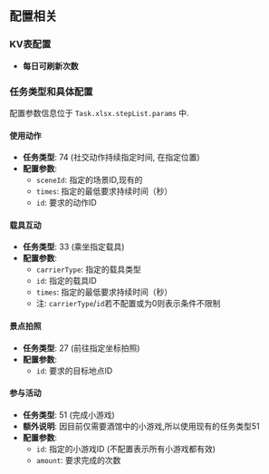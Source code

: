 ## 配置相关

### KV表配置
- **每日可刷新次数**

### 任务类型和具体配置

配置参数信息位于 `Task.xlsx.stepList.params` 中. 

#### 使用动作
- **任务类型**: 74 (社交动作持续指定时间, 在指定位置)
- **配置参数**:
    - `sceneId`: 指定的场景ID,现有的
    - `times`: 指定的最低要求持续时间（秒）
    - `id`: 要求的动作ID

#### 载具互动
- **任务类型**: 33 (乘坐指定载具)
- **配置参数**:
    - `carrierType`: 指定的载具类型
    - `id`: 指定的载具ID
    - `times`: 指定的最低要求持续时间（秒）
    - 注: `carrierType`/`id`若不配置或为0则表示条件不限制

#### 景点拍照
- **任务类型**: 27 (前往指定坐标拍照)
- **配置参数**:
    - `id`: 要求的目标地点ID

#### 参与活动
- **任务类型**: 51 (完成小游戏)
- **额外说明**: 因目前仅需要酒馆中的小游戏,所以使用现有的任务类型51
- **配置参数**:
    - `id`: 指定的小游戏ID (不配置表示所有小游戏都有效)
    - `amount`: 要求完成的次数
